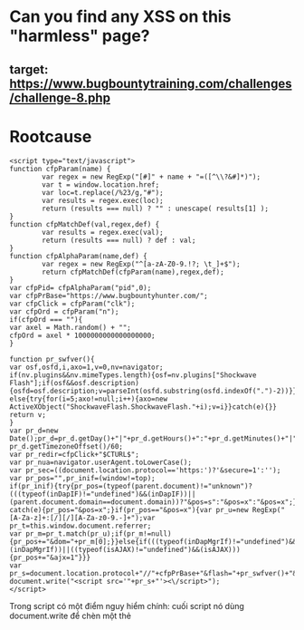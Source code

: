 # Can you find any XSS on this "harmless" page?
## target: https://www.bugbountytraining.com/challenges/challenge-8.php

# Rootcause
```
<script type="text/javascript"> 
function cfpParam(name) {
        var regex = new RegExp("[#]" + name + "=([^\\?&#]*)");
        var t = window.location.href;
        var loc=t.replace(/%23/g,"#");
        var results = regex.exec(loc);
        return (results === null) ? "" : unescape( results[1] );
}
function cfpMatchDef(val,regex,def) {
        var results = regex.exec(val);
        return (results === null) ? def : val;
}
function cfpAlphaParam(name,def) {
        var regex = new RegExp("^[a-zA-Z0-9.!?; \t_]+$");
        return cfpMatchDef(cfpParam(name),regex,def);
}
var cfpPid= cfpAlphaParam("pid",0);
var cfpPrBase="https://www.bugbountyhunter.com/";
var cfpClick = cfpParam("clk");
var cfpOrd = cfpParam("n");
if(cfpOrd === ""){
var axel = Math.random() + "";
cfpOrd = axel * 1000000000000000000;
}
 
function pr_swfver(){
var osf,osfd,i,axo=1,v=0,nv=navigator;
if(nv.plugins&&nv.mimeTypes.length){osf=nv.plugins["Shockwave Flash"];if(osf&&osf.description){osfd=osf.description;v=parseInt(osfd.substring(osfd.indexOf(".")-2))}}
else{try{for(i=5;axo!=null;i++){axo=new ActiveXObject("ShockwaveFlash.ShockwaveFlash."+i);v=i}}catch(e){}}
return v;
}
var pr_d=new Date();pr_d=pr_d.getDay()+"|"+pr_d.getHours()+":"+pr_d.getMinutes()+"|"+-pr_d.getTimezoneOffset()/60;
var pr_redir=cfpClick+"$CTURL$";
var pr_nua=navigator.userAgent.toLowerCase();
var pr_sec=((document.location.protocol=='https:')?'&secure=1':'');
var pr_pos="",pr_inif=(window!=top);
if(pr_inif){try{pr_pos=(typeof(parent.document)!="unknown")?(((typeof(inDapIF)!="undefined")&&(inDapIF))||(parent.document.domain==document.domain))?"&pos=s":"&pos=x":"&pos=x";}
catch(e){pr_pos="&pos=x";}if(pr_pos=="&pos=x"){var pr_u=new RegExp("[A-Za-z]+:[/][/][A-Za-z0-9.-]+");var pr_t=this.window.document.referrer;
var pr_m=pr_t.match(pr_u);if(pr_m!=null){pr_pos+="&dom="+pr_m[0];}}else{if(((typeof(inDapMgrIf)!="undefined")&&(inDapMgrIf))||((typeof(isAJAX)!="undefined")&&(isAJAX))){pr_pos+="&ajx=1"}}}
var pr_s=document.location.protocol+"//"+cfpPrBase+"&flash="+pr_swfver()+"&time="+pr_d+"&redir="+pr_redir+pr_pos+pr_sec+"&r="+cfpOrd;
document.write("<script src='"+pr_s+"'><\/script>");
</script>
```
Trong script có một điểm nguy hiểm chính: cuối script nó dùng document.write để chèn một thẻ <script src='...'>, và phần src đó được xây từ nhiều giá trị lấy trực tiếp từ URL fragment (hash) — nhất là clk (cfpClick) — mà không mã hóa/escape khi chèn vào chuỗi HTML.

Nếu tham số (ví dụ clk) chứa một dấu nháy đơn (') hoặc các ký tự đặc biệt khác, chuỗi pr_s sẽ chứa dấu ' và khi document.write("<script src='"+pr_s+"'>") thực hiện, dấu ' đó sẽ đóng sớm thuộc tính src và phần dữ liệu tiếp theo sẽ được coi là thuộc tính mới của thẻ <script> — ví dụ onerror=... — từ đó có thể chèn và thực thi JS → XSS (injection vào thuộc tính thẻ).
# Poc
```
cfpParam("clk") lấy giá trị sau #clk= trong URL fragment (không decode đầy đủ, dùng unescape cũ).

pr_redir = cfpClick + "$CTURL$" (nối clk vào).

pr_s = document.location.protocol + "//" + cfpPrBase + ... + "&redir=" + pr_redir + ... → đây là chuỗi URL cuối cùng.

document.write("<script src='"+pr_s+"'><\/script>"); — chèn một script tag bằng chuỗi HTML. Nếu pr_s chứa dấu ', chuỗi HTML sẽ bị phá cấu trúc và nội dung sau dấu ' trở thành các attribute/JS mà browser sẽ parse.

Kết quả: attacker-controlled phần trở thành attribute (ví dụ onerror) và có thể chứa mã JS thực thi.

Yếu tố giúp tấn công:

Không có encode/escape khi chèn vào attribute HTML.

cfpParam cho phép ký tự ' vì regex chỉ cắt tại ?&# mà không loại '.

document.write với chuỗi HTML thô dễ bị DOM injection nếu không sanitize.
```
<img width="1442" height="579" alt="image" src="https://github.com/user-attachments/assets/09d36fc8-8808-4c0d-ae19-6e5441212bb6" />
